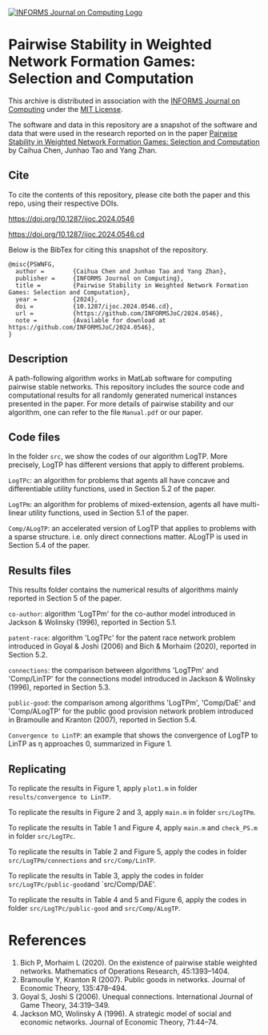 [![INFORMS Journal on Computing Logo](https://INFORMSJoC.github.io/logos/INFORMS_Journal_on_Computing_Header.jpg)](https://pubsonline.informs.org/journal/ijoc)

# Pairwise Stability in Weighted Network Formation Games: Selection and Computation

This archive is distributed in association with the [INFORMS Journal on
Computing](https://pubsonline.informs.org/journal/ijoc) under the [MIT License](LICENSE).

The software and data in this repository are a snapshot of the software and data
that were used in the research reported on in the paper 
[Pairwise Stability in Weighted Network Formation Games: Selection and Computation](https://doi.org/10.1287/ijoc.2024.0546) by Caihua Chen, Junhao Tao and Yang Zhan. 

## Cite

To cite the contents of this repository, please cite both the paper and this repo, using their respective DOIs.

https://doi.org/10.1287/ijoc.2024.0546

https://doi.org/10.1287/ijoc.2024.0546.cd

Below is the BibTex for citing this snapshot of the repository.

```
@misc{PSWNFG,
  author =        {Caihua Chen and Junhao Tao and Yang Zhan},
  publisher =     {INFORMS Journal on Computing},
  title =         {Pairwise Stability in Weighted Network Formation Games: Selection and Computation},
  year =          {2024},
  doi =           {10.1287/ijoc.2024.0546.cd},
  url =           {https://github.com/INFORMSJoC/2024.0546},
  note =          {Available for download at https://github.com/INFORMSJoC/2024.0546},
}  
```

## Description

A path-following algorithm works in MatLab software for computing pairwise stable networks. This repository includes the source code and computational results for all randomly generated numerical instances presented in the paper. For more details of pairwise stability and our algorithm, one can refer to the file `Manual.pdf` or our paper.

## Code files
In the folder `src`, we show the codes of our algorithm LogTP. More precisely, LogTP has different versions that apply to different problems.

`LogTPc`: an algorithm for problems that agents all have concave and differentiable utility functions, used in Section 5.2 of the paper.

`LogTPm`: an algorithm for problems of mixed-extension, agents all have multi-linear utility functions, used in Section 5.1 of the paper.

`Comp/ALogTP`: an accelerated version of LogTP that applies to problems with a sparse structure. i.e. only direct connections matter. ALogTP is used in Section 5.4 of the paper.

## Results files

This results folder contains the numerical results of algorithms mainly reported in Section 5 of the paper.

`co-author`: algorithm 'LogTPm' for the co-author model introduced in Jackson & Wolinsky (1996), reported in Section 5.1.

`patent-race`: algorithm 'LogTPc' for the patent race network problem introduced in Goyal & Joshi (2006) and Bich & Morhaim (2020), reported in Section 5.2.

`connections`: the comparison between algorithms 'LogTPm' and 'Comp/LinTP' for the connections model introduced in Jackson & Wolinsky (1996), reported in Section 5.3.

`public-good`: the comparison among algorithms 'LogTPm', 'Comp/DaE' and 'Comp/ALogTP' for the public good provision network problem introduced in Bramoulle and Kranton (2007), reported in Section 5.4.

`Convergence to LinTP`: an example that shows the convergence of LogTP to LinTP as η approaches 0, summarized in Figure 1.

## Replicating

To replicate the results in Figure 1, apply `plot1.m` in folder `results/convergence to LinTP`.

To replicate the results in Figure 2 and 3, apply `main.m` in folder `src/LogTPm`.

To replicate the results in Table 1 and Figure 4, apply `main.m` and `check_PS.m` in folder `src/LogTPc`.

To replicate the results in Table 2 and Figure 5, apply the codes in folder `src/LogTPm/connections` and `src/Comp/LinTP`.

To replicate the results in Table 3, apply the codes in folder `src/LogTPc/public-good`and `src/Comp/DAE'.

To replicate the results in Table 4 and 5 and Figure 6, apply the codes in folder `src/LogTPc/public-good` and `src/Comp/ALogTP`.

# References
1. Bich P, Morhaim L (2020). On the existence of pairwise stable weighted networks. Mathematics of Operations Research, 45:1393–1404.
2. Bramoulle Y, Kranton R (2007). Public goods in networks. Journal of Economic Theory, 135:478–494.
3. Goyal S, Joshi S (2006). Unequal connections. International Journal of Game Theory, 34:319–349.
4. Jackson MO, Wolinsky A (1996). A strategic model of social and economic networks. Journal of Economic Theory, 71:44–74.

